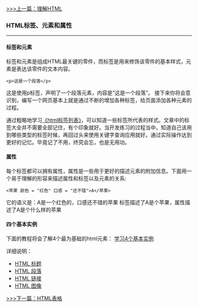 [>>>上一篇：理解HTML](../../lib/HTML/理解HTML.md)
### HTML标签、元素和属性
---
#### 标签和元素
标签和元素是组成HTML最关键的零件，而标签是用来修饰该零件的基本样式，元素是表达该零件的文本内容。
```
<p>这是一个段落</p>
```
这是使用p标签，声明了一个段落元素，内容是“这是一个段落”。
接下来你将会意识到，编写一个网页基本上就是通过不断的增加各种标签，给页面添加各种元素的过程。

通过粗略地学习[《html标签列表》](https://www.runoob.com/tags/html-reference.html)，可以知道一些标签所代表的样式。文章中的标签大全并不需要全部记住，有个印象就好。当开发练习的过程当中，知道自己该用到哪些类型的标签时候，再回过头来使用关键字查询应用就好。通过实际操作达到更好的记忆。毕竟记了不用，终究会忘，也是无用功。

#### 属性
每个标签都可以拥有属性，属性是一些用于更好的描述元素的附加信息。下面用一个易于理解的形容来描述属性和标签以及元素的关系:
```
<苹果 颜色 = "红色" 口感 = "还不错">A</苹果>
```
它的语义是：A是一个红色的，口感还不错的苹果
标签描述了A是个苹果，属性描述了A是个什么样的苹果

#### 四个基本实例
下面的教程将会了解4个最为基础的html元素：
[学习4个基本实例](https://www.runoob.com/html/html-basic.html)

详细说明：
- [HTML 标题](https://www.runoob.com/html/html-headings.html)
- [HTML 段落](https://www.runoob.com/html/html-paragraphs.html)
- [HTML 链接](https://www.runoob.com/html/html-links.html)
- [HTML 图像](https://www.runoob.com/html/html-images.html)

[>>>下一篇：HTML表格](../../lib/HTML/HTML表格.md)
